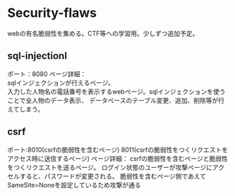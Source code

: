 # Security-flaws
webの有名脆弱性を集める。CTF等への学習用。少しずつ追加予定。

## sql-injectionl
ポート：8080
ページ詳細：   
sqlインジェクションが行えるページ。   
入力した人物名の電話番号を表示するwebページ。sqlインジェクションを使うことで全人物のデータ表示、
データベースのテーブル変更、追加、削除等が行えてしまう。

## csrf
ポート:8010(csrfの脆弱性を含むページ) 
      8011(csrfの脆弱性をつくリクエストをアクセス時に送信するページ) 
ページ詳細： 
csrfの脆弱性を含むページと脆弱性をつくリクエストを送るページ。 
ログイン状態のユーザーが攻撃ページにアクセルすると、パスワードが変更される。 
脆弱性を含むページ側であえて SameSite=Noneを設定しているため攻撃が通る 

## 

